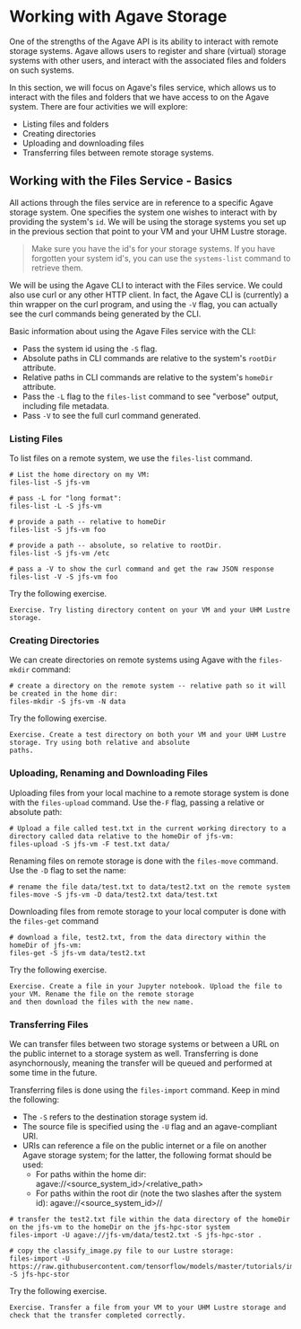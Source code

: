 # Working with Agave Storage

One of the strengths of the Agave API is its ability to interact with remote storage systems. Agave allows users to
register and share (virtual) storage systems with other users, and interact with the associated files and folders on
such systems.

In this section, we will focus on Agave's files service, which allows us to interact with the files and folders that we
have access to on the Agave system. There are four activities we will explore:
  * Listing files and folders
  * Creating directories
  * Uploading and downloading files
  * Transferring files between remote storage systems.


## Working with the Files Service - Basics

All actions through the files service are in reference to a specific Agave storage system. One specifies the system
one wishes to interact with by providing the system's `id`. We will be using the storage systems you set up in the
previous section that point to your VM and your UHM Lustre storage.

> Make sure you have the id's for your storage systems. If you have forgotten your system id's, you can use the `systems-list` command to retrieve them.

We will be using the Agave CLI to interact with the Files service. We could also use curl or any other HTTP client.
In fact, the Agave CLI is (currently) a thin wrapper on the curl program, and using the `-V` flag, you can actually
see the curl commands being generated by the CLI.

Basic information about using the Agave Files service with the CLI:
  * Pass the system id using the `-S` flag.
  * Absolute paths in CLI commands are relative to the system's `rootDir` attribute.
  * Relative paths in CLI commands are relative to the system's `homeDir` attribute.
  * Pass the `-L` flag to the `files-list` command to see "verbose" output, including file metadata.
  * Pass `-V` to see the full curl command generated.



### Listing Files

To list files on a remote system, we use the `files-list` command.

```
# List the home directory on my VM:
files-list -S jfs-vm

# pass -L for "long format":
files-list -L -S jfs-vm

# provide a path -- relative to homeDir
files-list -S jfs-vm foo

# provide a path -- absolute, so relative to rootDir.
files-list -S jfs-vm /etc

# pass a -V to show the curl command and get the raw JSON response
files-list -V -S jfs-vm foo
```

Try the following exercise.

```
Exercise. Try listing directory content on your VM and your UHM Lustre storage.
```


### Creating Directories

We can create directories on remote systems using Agave with the `files-mkdir` command:

```
# create a directory on the remote system -- relative path so it will be created in the home dir:
files-mkdir -S jfs-vm -N data
```

Try the following exercise.

```
Exercise. Create a test directory on both your VM and your UHM Lustre storage. Try using both relative and absolute
paths.
```


### Uploading, Renaming and Downloading Files

Uploading files from your local machine to a remote storage system is done with the `files-upload` command. Use the`-F`
flag, passing a relative or absolute path:

```
# Upload a file called test.txt in the current working directory to a directory called data relative to the homeDir of jfs-vm:
files-upload -S jfs-vm -F test.txt data/
```

Renaming files on remote storage is done with the `files-move` command. Use the `-D` flag to set the name:

```
# rename the file data/test.txt to data/test2.txt on the remote system
files-move -S jfs-vm -D data/test2.txt data/test.txt

```

Downloading files from remote storage to your local computer is done with the `files-get` command

```
# download a file, test2.txt, from the data directory within the homeDir of jfs-vm:
files-get -S jfs-vm data/test2.txt
```

Try the following exercise.

```
Exercise. Create a file in your Jupyter notebook. Upload the file to your VM. Rename the file on the remote storage
and then download the files with the new name.
```

### Transferring Files

We can transfer files between two storage systems or between a URL on the public internet to a storage system as well.
Transferring is done asynchornously, meaning the transfer will be queued and performed at some time in the future.

Transferring files is done using the `files-import` command. Keep in mind the following:
  * The `-S` refers to the destination storage system id.
  * The source file is specified using the `-U` flag and an agave-compliant URI.
  * URIs can reference a file on the public internet or a file on another Agave storage system; for the latter, the following format should be used:
    * For paths within the home dir: agave://<source_system_id>/<relative_path>
    * For paths within the root dir (note the two slashes after the system id): agave://<source_system_id>//<path>

```
# transfer the test2.txt file within the data directory of the homeDir on the jfs-vm to the homeDir on the jfs-hpc-stor system
files-import -U agave://jfs-vm/data/test2.txt -S jfs-hpc-stor .

# copy the classify_image.py file to our Lustre storage:
files-import -U https://raw.githubusercontent.com/tensorflow/models/master/tutorials/image/imagenet/classify_image.py -S jfs-hpc-stor
```

Try the following exercise.

```
Exercise. Transfer a file from your VM to your UHM Lustre storage and check that the transfer completed correctly.
```
